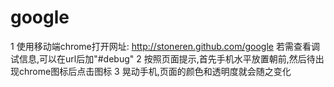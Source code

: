 google
======
1 使用移动端chrome打开网址: http://stoneren.github.com/google 若需查看调试信息,可以在url后加"#debug"
2 按照页面提示,首先手机水平放置朝前,然后待出现chrome图标后点击图标
3 晃动手机,页面的颜色和透明度就会随之变化
